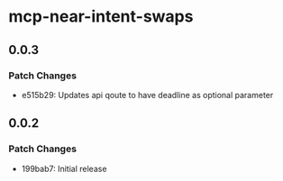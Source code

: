# mcp-near-intent-swaps

## 0.0.3

### Patch Changes

- e515b29: Updates api qoute to have deadline as optional parameter

## 0.0.2

### Patch Changes

- 199bab7: Initial release
